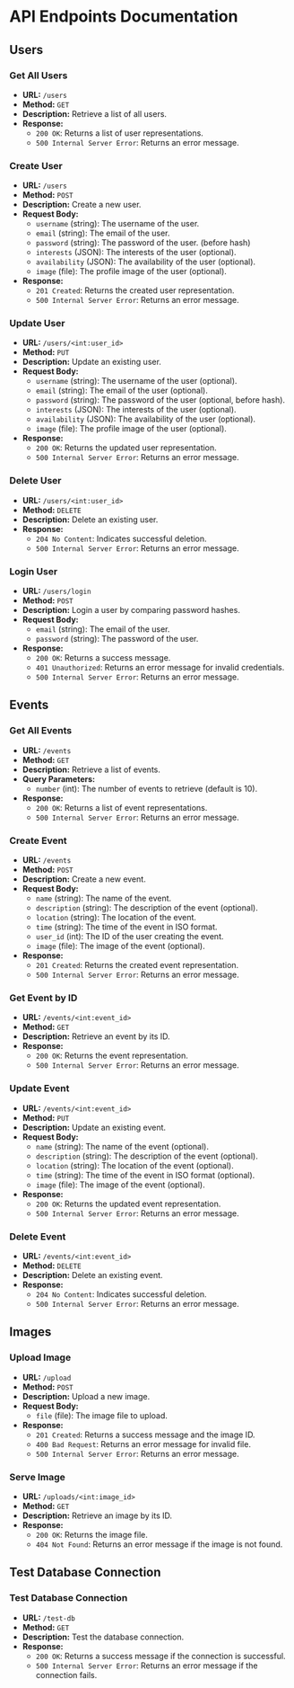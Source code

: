 # API Endpoints Documentation

## Users

### Get All Users
- **URL:** `/users`
- **Method:** `GET`
- **Description:** Retrieve a list of all users.
- **Response:**
  - `200 OK`: Returns a list of user representations.
  - `500 Internal Server Error`: Returns an error message.

### Create User
- **URL:** `/users`
- **Method:** `POST`
- **Description:** Create a new user.
- **Request Body:**
  - `username` (string): The username of the user.
  - `email` (string): The email of the user.
  - `password` (string): The password of the user. (before hash)
  - `interests` (JSON): The interests of the user (optional).
  - `availability` (JSON): The availability of the user (optional).
  - `image` (file): The profile image of the user (optional).
- **Response:**
  - `201 Created`: Returns the created user representation.
  - `500 Internal Server Error`: Returns an error message.

### Update User
- **URL:** `/users/<int:user_id>`
- **Method:** `PUT`
- **Description:** Update an existing user.
- **Request Body:**
  - `username` (string): The username of the user (optional).
  - `email` (string): The email of the user (optional).
  - `password` (string): The password of the user (optional, before hash).
  - `interests` (JSON): The interests of the user (optional).
  - `availability` (JSON): The availability of the user (optional).
  - `image` (file): The profile image of the user (optional).
- **Response:**
  - `200 OK`: Returns the updated user representation.
  - `500 Internal Server Error`: Returns an error message.

### Delete User
- **URL:** `/users/<int:user_id>`
- **Method:** `DELETE`
- **Description:** Delete an existing user.
- **Response:**
  - `204 No Content`: Indicates successful deletion.
  - `500 Internal Server Error`: Returns an error message.

### Login User
- **URL:** `/users/login`
- **Method:** `POST`
- **Description:** Login a user by comparing password hashes.
- **Request Body:**
  - `email` (string): The email of the user.
  - `password` (string): The password of the user.
- **Response:**
  - `200 OK`: Returns a success message.
  - `401 Unauthorized`: Returns an error message for invalid credentials.
  - `500 Internal Server Error`: Returns an error message.

## Events

### Get All Events
- **URL:** `/events`
- **Method:** `GET`
- **Description:** Retrieve a list of events.
- **Query Parameters:**
  - `number` (int): The number of events to retrieve (default is 10).
- **Response:**
  - `200 OK`: Returns a list of event representations.
  - `500 Internal Server Error`: Returns an error message.

### Create Event
- **URL:** `/events`
- **Method:** `POST`
- **Description:** Create a new event.
- **Request Body:**
  - `name` (string): The name of the event.
  - `description` (string): The description of the event (optional).
  - `location` (string): The location of the event.
  - `time` (string): The time of the event in ISO format.
  - `user_id` (int): The ID of the user creating the event.
  - `image` (file): The image of the event (optional).
- **Response:**
  - `201 Created`: Returns the created event representation.
  - `500 Internal Server Error`: Returns an error message.

### Get Event by ID
- **URL:** `/events/<int:event_id>`
- **Method:** `GET`
- **Description:** Retrieve an event by its ID.
- **Response:**
  - `200 OK`: Returns the event representation.
  - `500 Internal Server Error`: Returns an error message.

### Update Event
- **URL:** `/events/<int:event_id>`
- **Method:** `PUT`
- **Description:** Update an existing event.
- **Request Body:**
  - `name` (string): The name of the event (optional).
  - `description` (string): The description of the event (optional).
  - `location` (string): The location of the event (optional).
  - `time` (string): The time of the event in ISO format (optional).
  - `image` (file): The image of the event (optional).
- **Response:**
  - `200 OK`: Returns the updated event representation.
  - `500 Internal Server Error`: Returns an error message.

### Delete Event
- **URL:** `/events/<int:event_id>`
- **Method:** `DELETE`
- **Description:** Delete an existing event.
- **Response:**
  - `204 No Content`: Indicates successful deletion.
  - `500 Internal Server Error`: Returns an error message.

## Images

### Upload Image
- **URL:** `/upload`
- **Method:** `POST`
- **Description:** Upload a new image.
- **Request Body:**
  - `file` (file): The image file to upload.
- **Response:**
  - `201 Created`: Returns a success message and the image ID.
  - `400 Bad Request`: Returns an error message for invalid file.
  - `500 Internal Server Error`: Returns an error message.

### Serve Image
- **URL:** `/uploads/<int:image_id>`
- **Method:** `GET`
- **Description:** Retrieve an image by its ID.
- **Response:**
  - `200 OK`: Returns the image file.
  - `404 Not Found`: Returns an error message if the image is not found.

## Test Database Connection

### Test Database Connection
- **URL:** `/test-db`
- **Method:** `GET`
- **Description:** Test the database connection.
- **Response:**
  - `200 OK`: Returns a success message if the connection is successful.
  - `500 Internal Server Error`: Returns an error message if the connection fails.
